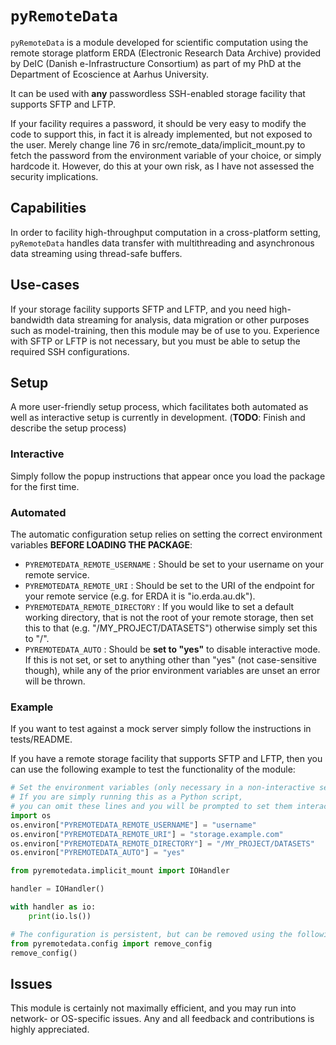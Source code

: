 # `pyRemoteData`
`pyRemoteData` is a module developed for scientific computation using the remote storage platform ERDA (Electronic Research Data Archive) provided by DeIC (Danish e-Infrastructure Consortium) as part of my PhD at the Department of Ecoscience at Aarhus University.

It can be used with **any** passwordless SSH-enabled storage facility that supports SFTP and LFTP.

If your facility requires a password, it should be very easy to modify the code to support this, in fact it is already implemented, but not exposed to the user.
Merely change line 76 in src/remote_data/implicit_mount.py to fetch the password from the environment variable of your choice, or simply hardcode it. However, do this at your own risk, as I have not assessed the security implications.

## Capabilities
In order to facility high-throughput computation in a cross-platform setting, `pyRemoteData` handles data transfer with multithreading and asynchronous data streaming using thread-safe buffers.

## Use-cases
If your storage facility supports SFTP and LFTP, and you need high-bandwidth data streaming for analysis, data migration or other purposes such as model-training, then this module may be of use to you.
Experience with SFTP or LFTP is not necessary, but you must be able to setup the required SSH configurations.

## Setup
A more user-friendly setup process, which facilitates both automated as well as interactive setup is currently in development. (**TODO**: Finish and describe the setup process)

### Interactive
Simply follow the popup instructions that appear once you load the package for the first time.

### Automated
The automatic configuration setup relies on setting the correct environment variables **BEFORE LOADING THE PACKAGE**:

* `PYREMOTEDATA_REMOTE_USERNAME` : Should be set to your username on your remote service.
* `PYREMOTEDATA_REMOTE_URI` : Should be set to the URI of the endpoint for your remote service (e.g. for ERDA it is "io.erda.au.dk").
* `PYREMOTEDATA_REMOTE_DIRECTORY` : If you would like to set a default working directory, that is not the root of your remote storage, then set this to that (e.g. "/MY_PROJECT/DATASETS") otherwise simply set this to "/".
* `PYREMOTEDATA_AUTO` : Should be **set to "yes"** to disable interactive mode. If this is not set, or set to anything other than "yes" (not case-sensitive though), while any of the prior environment variables are unset an error will be thrown.

### Example
If you want to test against a mock server simply follow the instructions in tests/README.

If you have a remote storage facility that supports SFTP and LFTP, then you can use the following example to test the functionality of the module:
```python
# Set the environment variables (only necessary in a non-interactive setting)
# If you are simply running this as a Python script, 
# you can omit these lines and you will be prompted to set them interactively
import os
os.environ["PYREMOTEDATA_REMOTE_USERNAME"] = "username"
os.environ["PYREMOTEDATA_REMOTE_URI"] = "storage.example.com"
os.environ["PYREMOTEDATA_REMOTE_DIRECTORY"] = "/MY_PROJECT/DATASETS"
os.environ["PYREMOTEDATA_AUTO"] = "yes"

from pyremotedata.implicit_mount import IOHandler

handler = IOHandler()

with handler as io:
    print(io.ls())

# The configuration is persistent, but can be removed using the following:
from pyremotedata.config import remove_config
remove_config()
```

## Issues
This module is certainly not maximally efficient, and you may run into network- or OS-specific issues. Any and all feedback and contributions is highly appreciated.